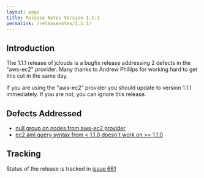 ```yaml
---
layout: page
title: Release Notes Version 1.1.1
permalink: /releasenotes/1.1.1/
---
```


## Introduction

The 1.1.1 release of jclouds is a bugfix release addressing 2 defects in the "aws-ec2" provider.
Many thanks to Andrew Phillips for working hard to get this cut in the same day.

If you are using the "aws-ec2" provider you should update to version 1.1.1 immediately.  If you are not, you can ignore this release.

## Defects Addressed
  * [null group on nodes from aws-ec2 provider](http://code.google.com/p/jclouds/issues/detail?id=660)
  * [ec2 ami query syntax from < 1.1.0 doesn't work on >= 1.1.0](http://code.google.com/p/jclouds/issues/detail?id=662)

## Tracking

Status of the release is tracked in [issue 661](http://code.google.com/p/jclouds/issues/detail?id=661)
